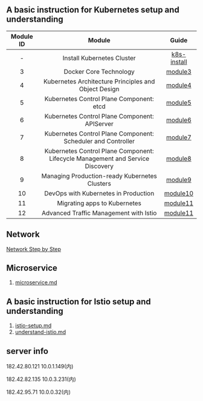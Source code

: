 ## A basic instruction for Kubernetes setup and understanding

| Module ID |                                     Module                                     |           Guide            |
| :-------: | :----------------------------------------------------------------------------: | :------------------------: |
|     -     |                           Install Kubernetes Cluster                           | [k8s-install](k8s-install) |
|     3     |                             Docker Core Technology                             |     [module3](module3)     |
|     4     |              Kubernetes Architecture Principles and Object Design              |     [module4](module4)     |
|     5     |                    Kubernetes Control Plane Component: etcd                    |     [module5](module5)     |
|     6     |                 Kubernetes Control Plane Component: APIServer                  |     [module6](module6)     |
|     7     |          Kubernetes Control Plane Component: Scheduler and Controller          |     [module7](module7)     |
|     8     | Kubernetes Control Plane Component: Lifecycle Management and Service Discovery |     [module8](module8)     |
|     9     |                 Managing Production-ready Kubernetes Clusters                  |     [module9](module9)     |
|    10     |                      DevOps with Kubernetes in Production                      |    [module10](module10)    |
|    11     |                          Migrating apps to Kubernetes                          |    [module11](module11)    |
|    12     |                     Advanced Traffic Management with Istio                     |    [module11](module12)    |

## Network

[Network Step by Step](https://www.wolai.com/qRAsHHbnAJYESViqvJHSoo)

## Microservice

1. [microservice.md](3.microservice.md)

## A basic instruction for Istio setup and understanding

1. [istio-setup.md](4.istio-setup.md)
2. [understand-istio.md](5.undestand-istio.md)


## server info


182.42.80.121   10.0.1.149(内)

182.42.82.135   10.0.3.231(内)

182.42.95.71    10.0.0.32(内)

